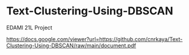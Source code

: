 # Text-Clustering-Using-DBSCAN
EDAMI 21L Project

https://docs.google.com/viewer?url=https://github.com/cnrkaya/Text-Clustering-Using-DBSCAN/raw/main/document.pdf

